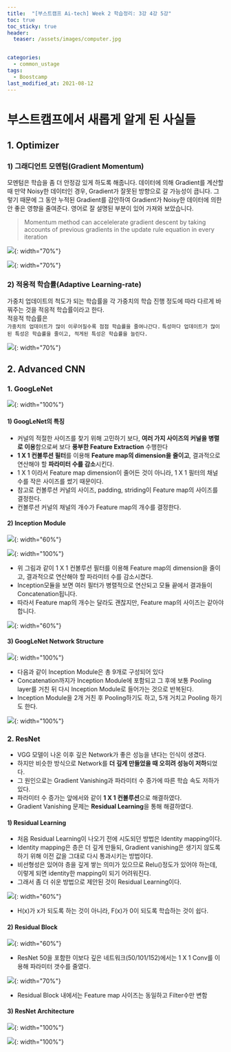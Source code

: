 ```yaml
---
title:  "[부스트캠프 Ai-tech] Week 2 학습정리: 3강 4강 5강"
toc: true
toc_sticky: true
header:
  teaser: /assets/images/computer.jpg


categories:
  - common_ustage
tags:
  - Boostcamp
last_modified_at: 2021-08-12
---
```

# 부스트캠프에서 새롭게 알게 된 사실들


## 1. Optimizer  

### 1) 그래디언트 모멘텀(Gradient Momentum)  

모멘텀은 학습을 좀 더 안정감 있게 하도록 해줍니다. 데이터에 의해 Gradient를 계산할 때 만약 Noisy한 데이터인 경우, Gradient가 잘못된 방향으로 갈 가능성이 큽니다. 그렇기 때문에 그 동안 누적된 Gradient를 감안하여 Gradient가 Noisy한 데이터에 의한 안 좋은 영향을 줄여준다. 영어로 잘 설명된 부분이 있어 가져와 보았습니다.  
> Momentum method can accelelerate gradient descent by taking accounts of previous gradients in the update rule equation in every iteration

![](/assets/images/performance_4.png){: width="70%"}  

![](/assets/images/performance_5.png){: width="70%"}  

### 2) 적응적 학습률(Adaptive Learning-rate)  

가중치 업데이트의 척도가 되는 학습률을 각 가중치의 학습 진행 정도에 따라 다르게 바꿔주는 것을 적응적 학습률이라고 한다.  
적응적 학습률은  
`가중치의 업데이트가 많이 이루어질수록 점점 학습률을 줄여나간다.`
`특성마다 업데이트가 많이 된 특성은 학습률을 줄이고, 적게된 특성은 학습률을 늘린다.`  

![](/assets/images/performance_6.png){: width="70%"}  



## 2. Advanced CNN  

### 1. GoogLeNet

![](/assets/images/googlenet_1.png){: width="100%"}   



#### 1) GoogLeNet의 특징  

- 커널의 적절한 사이즈를 찾기 위해 고민하기 보다, **여러 가지 사이즈의 커널을 병렬로 이용**함으로써 보다 **풍부한 Feature Extraction** 수행한다
- **1 X 1 컨볼루션 필터**를 이용해 **Feature map의 dimension을 줄이고**, 결과적으로 연산해야 할 **파라미터 수를 감소**시킨다.
- 1 X 1 이라서 Feature map dimension이 줄어든 것이 아니라, 1 X 1 필터의 채널 수를 작은 사이즈를 썼기 때문이다.
- 참고로 컨볼루션 커널의 사이즈, padding, striding이 Feature map의 사이즈를 결정한다.
- 컨볼루션 커널의 채널의 개수가 Feature map의 개수를 결정한다.  

#### 2) Inception Module

![](/assets/images/googlenet_2.png){: width="60%"}   

![](/assets/images/googlenet_3.png){: width="100%"}   

- 위 그림과 같이 1 X 1 컨볼루션 필터를 이용해 Feature map의 dimension을 줄이고, 결과적으로 연산해야 할 파라미터 수를 감소시켰다.  
- Inception모듈을 보면 여러 필터가 병렬적으로 연산되고 모듈 끝에서 결과들이 Concatenation됩니다.  
- 따라서 Feature map의 개수는 달라도 괜찮지만, Feature map의 사이즈는 같아야 합니다.  

![](/assets/images/googlenet_4.png){: width="60%"}   

#### 3) GoogLeNet Network Structure

![](/assets/images/googlenet_1.png){: width="100%"}   

- 다음과 같이 Inception Module은 총 9개로 구성되어 있다
- Concatenation까지가 Inception Module에 포함되고 그 후에 보통 Pooling layer를 거친 뒤 다시 Inception Module로 들어가는 것으로 반복된다.  
- Inception Module을 2개 거친 후 Pooling하기도 하고, 5개 거치고 Pooling 하기도 한다.

![](/assets/images/googlenet_6.png){: width="100%"}   

### 2. ResNet  

- VGG 모델이 나온 이후 깊은 Network가 좋은 성능을 낸다는 인식이 생겼다.
- 하지만 비슷한 방식으로 Network를 **더 깊게 만들었을 때 오히려 성능이 저하**되었다.
- 그 원인으로는 Gradient Vanishing과 파라미터 수 증가에 따른 학습 속도 저하가 있다.
- 파라미터 수 증가는 앞에서와 같이 **1 X 1 컨볼루션**으로 해결하였다.
- Gradient Vanishing 문제는 **Residual Learning**을 통해 해결하였다.  

#### 1) Residual Learning

- 처음 Residual Learning이 나오기 전에 시도되던 방법은 Identity mapping이다.
- Identity mapping은 층은 더 깊게 만들되, Gradient vanishing은 생기지 않도록 하기 위해 이전 값을 그대로 다시 통과시키는 방법이다.
- 비선형성은 있어야 층을 깊게 쌓는 의미가 있으므로 Relu()정도가 있어야 하는데, 이렇게 되면 identity한 mapping이 되기 어려워진다.
- 그래서 좀 더 쉬운 방법으로 제안된 것이 Residual Learning이다. 

![](/assets/images/googlenet_7.png){: width="60%"}  

- H(x)가 x가 되도록 하는 것이 아니라, F(x)가 0이 되도록 학습하는 것이 쉽다.  

#### 2) Residual Block

![](/assets/images/resnet_1.png){: width="60%"}  

- ResNet 50을 포함한 이보다 깊은 네트워크(50/101/152)에서는 1 X 1 Conv를 이용해 파라미터 갯수를 줄였다.

![](/assets/images/resnet_2.png){: width="70%"}  

- Residual Block 내에서는 Feature map 사이즈는 동일하고 Filter수만 변함  

#### 3) ResNet Architecture

![](/assets/images/resnet_4.png){: width="100%"}  

![](/assets/images/resnet_3.png){: width="100%"}  


